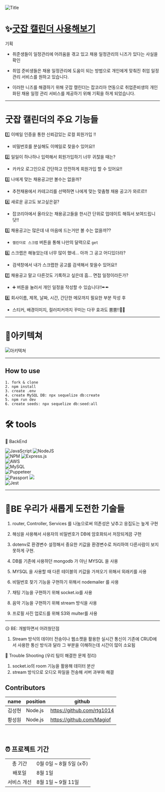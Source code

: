 ![Title](https://user-images.githubusercontent.com/105336416/182617216-d4156ce3-f572-44d6-a335-5e7fd9183123.png)

# ✨[굿잡 캘린더 사용해보기][goodjob-link]

[goodjob-link]: https://goodjobcalendar.com/ '굿잡 캘린더 바로가기!'

기획

* 취준생들이 일정관리에 어려움을 겪고 있고 채용 일정관리의 니즈가 있다는 사실을 확인

* 취업 준비생들은 채용 일정관리에 도움이 되는 방법으로 개인에게 맞춰진 취업 일정 관리 서비스를 원하고 있습니다.

* 이러한 니즈를 해결하기 위해 굿잡 캘린더는 잡코리아 연동으로 취업준비생의 개인화된 채용 일정 관리 서비스를 제공하기 위해 기획을 하게 되었습니다.


---


굿잡 캘린더의 주요 기능들
===

1️⃣ 이메일 인증을 통한 신뢰감있는 로컬 회원가입 !!
- 비밀번호를 분실해도 이메일로 찾을수 있어요!!

2️⃣ 일일이 하나하나 입력해서 회원가입하기 너무 귀찮을 때는?  
- 카카오 로그인으로 간단하고 안전하게 회원가입 할 수 있어요!!


3️⃣ 나에게 맞는 채용공고만 볼수는 없을까?  
-  추천채용에서 카테고리를 선택하면 나에게 맞는 맞춤형 채용 공고가 와르르!!


4️⃣ 새로운 공고도 보고싶은걸? 
-  잡코리아에서 올라오는 채용공고들을 한시간 단위로 업데이트 해줘서 보여드립니닷!!


5️⃣ 채용공고는 많은데 내 마음에 드는거만 볼 수는 없을까?? 
- `캘린더로 스크랩` 버튼을 통해 나만의 달력으로 `get`


6️⃣ 스크랩은 해놓았는데 너무 많이 했네... 아까 그 공고 어디있더라? 
-  검색창에서 내가 스크랩한 공고를 검색해서 찾을수 있어요!!


7️⃣ 채용공고 말고 다른것도 기록하고 싶은데 흠... 면접 일정이라든가?  
- ➕ 버튼을 눌러서 개인 일정을 작성할 수 있습니다!!✒✒


8️⃣ 회사이름, 제목, 날짜, 시간, 간단한 메모까지 필요한 부분 작성 후 
-  스티커, 배경이미지, 컬러피커까지 꾸미는 다꾸 효과도 뿜뿜!!🎇🎇

---

💎아키텍쳐
===

![아키텍쳐](https://user-images.githubusercontent.com/105336416/182626463-fd010fef-c8f9-4879-ba3b-f1dd66383850.png)

---
## How to use
```
1. fork & clone
2. npm install
3. create .env
4. create MySQL DB: npx sequelize db:create
5. npm run dev
6. create seeds: npx sequelize db:seed:all
```

🛠 tools
===
<!-- <img src="https://img.shields.io/badge/이름-색상코드?style=flat-square&logo=로고명&logoColor=로고색"/> -->


📌 BackEnd


![JavaScript](https://img.shields.io/badge/javascript-%23323330.svg?style=for-the-badge&logo=javascript&logoColor=%23F7DF1E)
![NodeJS](https://img.shields.io/badge/node.js-6DA55F?style=for-the-badge&logo=node.js&logoColor=white)
<br>
![NPM](https://img.shields.io/badge/NPM-%23000000.svg?style=for-the-badge&logo=npm&logoColor=white)
![Express.js](https://img.shields.io/badge/express.js-%23404d59.svg?style=for-the-badge&logo=express&logoColor=%2361DAFB)
<br>
![AWS](https://img.shields.io/badge/AWS-%23FF9900.svg?style=for-the-badge&logo=amazon-aws&logoColor=white)
<br>
![MySQL](https://img.shields.io/badge/mysql-%2300f.svg?style=for-the-badge&logo=mysql&logoColor=white)
<br>
![Puppeteer](https://img.shields.io/badge/Puppeteer-%234ea94b.svg?style=for-the-badge&logo=mongodb&logoColor=white)
<br>
![Passport](https://img.shields.io/badge/Passport-34E27A?style=for-the-badge&logo=Passport&logoColor=white)
<img src="https://img.shields.io/badge/JSON Web Tokens-000000?style=for-the-badge&logo=JSON Web Tokens&logoColor=white">
<br>
![Jest](https://img.shields.io/badge/Jest-C21325?style=for-the-badge&logo=Jest&logoColor=white)



---

💎BE 우리가 새롭게 도전한 기술들
===
1. router, Controller, Services 를 나눔으로써 의존성은 낮추고 응집도는 높게 구현

2. 해싱을 사용해서 사용자의 비밀번호가 DB에 암호화되서 저장되게끔 구현

3. dotenv로 환경변수 설정해서 중요한 키값을 환경변수로 처리하여 다른사람이 보지못하게 구현. 

4. DB를 기존에 사용하던 mongodb 가 아닌 MYSQL 을 사용 

5. MYSQL 을 사용할 때 다른 테이블의 키값을 가져오기 위해서 외래키를 사용

6. 비밀번호 찾기 기능을 구현하기 위해서 nodemailer 를 사용

7. 채팅 기능을 구현하기 위해 socket.io를 사용

8. 음악 기능을 구현하기 위해 stream 방식을 사용

9. 프로필 사진 업로드를 위해 S3와 multer를 사용

---

😥 BE: 개발하면서 어려웠던점
1. Stream 방식의 데이터 전송이나 웹소켓을 활용한 실시간 통신이 기존에 CRUD에서 사용한 통신 방식과 달라 그 부분을 이해하는데 시간이 많이 소요됨

🤟 Trouble Shooting
(우리 팀이 해결한 문제 정리)

1. socket.io의 room 기능을 활용해 데이터 분산
2. stream 방식으로 오디오 파일을 전송해 서버 과부화 해결


## Contributors
|name|position|github|
|------|---|---|
|김성현|Node.js|https://github.com/rtg1014|
|황성원|Node.js|https://github.com/Magiof|

</br>

## ⏰ 프로젝트 기간

|||
|:------:|---|
|총 기간| 0월 0일 ~ 8월 5일 (x주)|
|배포일| 8월 1일|
|서비스 개선| 8월 1일 ~ 9월 11일|
